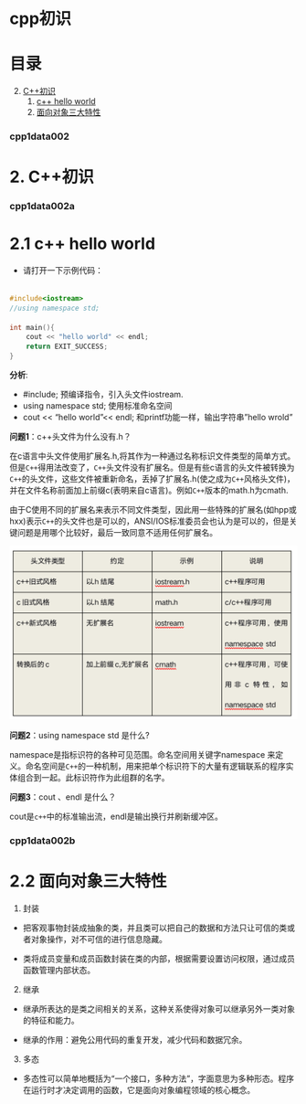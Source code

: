 # cpp初识

# 目录


2. [C++初识](#cpp1data002)
    1. [c++ hello world](#cpp1data002a)
    2. [面向对象三大特性](#cpp1data002b)




### cpp1data002
# 2. C++初识

### cpp1data002a
# 2.1 c++ hello world

- 请打开一下示例代码：

```cpp

#include<iostream>
//using namespace std;

int main(){
	cout << "hello world" << endl;
	return EXIT_SUCCESS;
}

```


**分析**:
- #include<iostream>; 预编译指令，引入头文件iostream.
- using namespace std; 使用标准命名空间
- cout << “hello world”<< endl; 和printf功能一样，输出字符串”hello wrold”

**问题1**：c++头文件为什么没有.h？

在c语言中头文件使用扩展名.h,将其作为一种通过名称标识文件类型的简单方式。但是`C++`得用法改变了，`C++`头文件没有扩展名。但是有些c语言的头文件被转换为`C++`的头文件，这些文件被重新命名，丢掉了扩展名.h(使之成为`C++`风格头文件)，并在文件名称前面加上前缀c(表明来自c语言)。例如`C++`版本的math.h为cmath.

由于C使用不同的扩展名来表示不同文件类型，因此用一些特殊的扩展名(如hpp或hxx)表示`C++`的头文件也是可以的，ANSI/IOS标准委员会也认为是可以的，但是关键问题是用哪个比较好，最后一致同意不适用任何扩展名。


![cpp2data001](images/cpp2data001.png)


**问题2**：using namespace std 是什么?

namespace是指标识符的各种可见范围。命名空间用关键字namespace 来定义。命名空间是`C++`的一种机制，用来把单个标识符下的大量有逻辑联系的程序实体组合到一起。此标识符作为此组群的名字。

**问题3**：cout 、endl 是什么？

cout是`c++`中的标准输出流，endl是输出换行并刷新缓冲区。

### cpp1data002b
# 2.2 面向对象三大特性


1. 封装

- 把客观事物封装成抽象的类，并且类可以把自己的数据和方法只让可信的类或者对象操作，对不可信的进行信息隐藏。

- 类将成员变量和成员函数封装在类的内部，根据需要设置访问权限，通过成员函数管理内部状态。

2. 继承

- 继承所表达的是类之间相关的关系，这种关系使得对象可以继承另外一类对象的特征和能力。

- 继承的作用：避免公用代码的重复开发，减少代码和数据冗余。

3. 多态

- 多态性可以简单地概括为“一个接口，多种方法”，字面意思为多种形态。程序在运行时才决定调用的函数，它是面向对象编程领域的核心概念。


